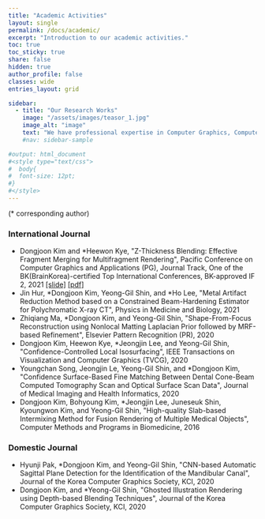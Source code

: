 ```yaml
---
title: "Academic Activities"
layout: single
permalink: /docs/academic/
excerpt: "Introduction to our academic activities."
toc: true
toc_sticky: true
share: false
hidden: true
author_profile: false
classes: wide
entries_layout: grid

sidebar:
  - title: "Our Research Works"
    image: "/assets/images/teasor_1.jpg"
    image_alt: "image"
    text: "We have professional expertise in Computer Graphics, Computer Vision, and Image Processing. All paper works are based on the commercially-qualified projects and executable source codes. If you want to collaborate our research, do not hasitate to contact us :)"
    #nav: sidebar-sample

#output: html_document
#<style type="text/css">
#  body{
#  font-size: 12pt;
#}
#</style>
---
```

(* corresponding author)
### International Journal
- Dongjoon Kim and *Heewon Kye, "Z-Thickness Blending: Effective Fragment Merging for Multifragment Rendering", Pacific Conference on Computer Graphics and Applications (PG), Journal Track, One of the BK(BrainKorea)-certified Top International Conferences,  BK-approved IF 2, 2021 [[slide]](https://drive.google.com/file/d/1Fd_qtBYRghifQCvVR1e4lP1LphjlXFhz/view?usp=sharing) [[pdf]](https://drive.google.com/file/d/1cxea3paNA_4lPPDTTBR0Rk9aX3MBzH9H/view?usp=sharing)
- Jin Hur,  *Dongjoon Kim, Yeong-Gil Shin, and *Ho Lee, "Metal Artifact Reduction Method based on a Constrained Beam-Hardening Estimator for Polychromatic X-ray CT", Physics in Medicine and Biology, 2021
- Zhiqiang Ma,  *Dongjoon Kim, and Yeong-Gil Shin, "Shape-From-Focus Reconstruction using Nonlocal Matting Laplacian Prior followed by MRF-based Refinement", Elsevier Pattern Recognition (PR), 2020
- Dongjoon Kim,  Heewon Kye,  *Jeongjin Lee, and Yeong-Gil Shin, "Confidence-Controlled Local Isosurfacing", IEEE Transactions on Visualization  and Computer Graphics (TVCG), 2020
- Youngchan Song,  Jeongjin Le, Yeong-Gil Shin, and *Dongjoon Kim, "Confidence Surface-Based Fine Matching Between Dental Cone-Beam Computed Tomography Scan and Optical Surface Scan Data", Journal of Medical Imaging and Health Informatics, 2020
- Dongjoon Kim,  Bohyoung Kim,  *Jeongjin Lee, Juneseuk Shin, Kyoungwon Kim, and Yeong-Gil Shin, "High-quality Slab-based Intermixing Method for Fusion Rendering of Multiple Medical Objects", Computer Methods and Programs in Biomedicine, 2016

### Domestic Journal
- Hyunji Pak,  *Dongjoon Kim, and Yeong-Gil Shin, "CNN-based Automatic Sagittal Plane Detection for the Identification of the Mandibular Canal", Journal of the Korea Computer Graphics Society, KCI, 2020
- Dongjoon Kim,  and *Yeong-Gil Shin, "Ghosted Illustration Rendering using Depth-based Blending Techniques", Journal of the Korea Computer Graphics Society, KCI, 2020